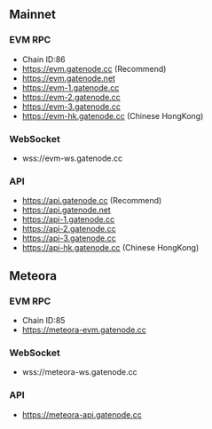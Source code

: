 ## Mainnet


### EVM RPC

* Chain ID:86
* https://evm.gatenode.cc  (Recommend)
* https://evm.gatenode.net
* https://evm-1.gatenode.cc 
* https://evm-2.gatenode.cc
* https://evm-3.gatenode.cc
* https://evm-hk.gatenode.cc  (Chinese HongKong)

### WebSocket

* wss://evm-ws.gatenode.cc

### API

* https://api.gatenode.cc  (Recommend)
* https://api.gatenode.net
* https://api-1.gatenode.cc
* https://api-2.gatenode.cc
* https://api-3.gatenode.cc
* https://api-hk.gatenode.cc  (Chinese HongKong)

## Meteora


### EVM RPC

* Chain ID:85
* https://meteora-evm.gatenode.cc


### WebSocket

* wss://meteora-ws.gatenode.cc

### API

* https://meteora-api.gatenode.cc


